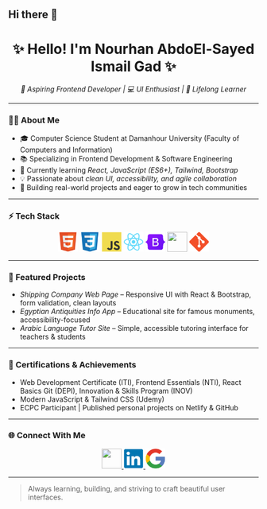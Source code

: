 ## Hi there 👋

<!--
*NourhanAbdoElSayed/nourhanabdoelsayed* is a ✨ special ✨ repository because its README.md (this file) appears on your GitHub profile.
-->

<!-- Header -->
<h1 align="center">✨ Hello! I'm Nourhan AbdoEl-Sayed Ismail Gad ✨</h1>

<p align="center">
  <em>🎨 Aspiring Frontend Developer | 💻 UI Enthusiast | 🌱 Lifelong Learner</em>
</p>

---

<!-- About Me -->
### 👩‍💻 About Me
- 🎓 Computer Science Student at Damanhour University (Faculty of Computers and Information)
- 📚 Specializing in Frontend Development & Software Engineering
- 🌱 Currently learning *React, JavaScript (ES6+), Tailwind, Bootstrap*
- 💡 Passionate about *clean UI, accessibility, and agile collaboration*
- 🚀 Building real-world projects and eager to grow in tech communities

---

<!-- Skills Section -->
### ⚡ Tech Stack
<p align="center">
  <!-- HTML -->
  <img src="https://raw.githubusercontent.com/devicons/devicon/master/icons/html5/html5-original.svg" height="40" width="40" />
  <!-- CSS -->
  <img src="https://raw.githubusercontent.com/devicons/devicon/master/icons/css3/css3-original.svg" height="40" width="40" />
  <!-- JavaScript -->
  <img src="https://raw.githubusercontent.com/devicons/devicon/master/icons/javascript/javascript-original.svg" height="40" width="40" />
  <!-- React -->
  <img src="https://raw.githubusercontent.com/devicons/devicon/master/icons/react/react-original.svg" height="40" width="40" />
  <!-- Bootstrap -->
  <img src="https://raw.githubusercontent.com/devicons/devicon/master/icons/bootstrap/bootstrap-original.svg" height="40" width="40" />
  <!-- Tailwind CSS -->
  <img src="https://www.vectorlogo.zone/logos/tailwindcss/tailwindcss-icon.svg" height="40" width="40" />
  <!-- Git -->
  <img src="https://raw.githubusercontent.com/devicons/devicon/master/icons/git/git-original.svg" height="40" width="40" />
</p>

---

<!-- Projects Section -->
### 🚀 Featured Projects
- *Shipping Company Web Page* – Responsive UI with React & Bootstrap, form validation, clean layouts
- *Egyptian Antiquities Info App* – Educational site for famous monuments, accessibility-focused
- *Arabic Language Tutor Site* – Simple, accessible tutoring interface for teachers & students

---

<!-- Certificates & Achievements -->
### 🏅 Certifications & Achievements
- Web Development Certificate (ITI), Frontend Essentials (NTI), React Basics Git (DEPI), Innovation & Skills Program (INOV)
- Modern JavaScript & Tailwind CSS (Udemy)
- ECPC Participant | Published personal projects on Netlify & GitHub

---

<!-- Social Links -->
### 🌐 Connect With Me
<p align="center">
  <a href="https://github.com/nourhanabdoelsayed" target="_blank">
     <img src="https://raw.githubusercontent.com/rahuldkjain/github-profile-readme-generator/master/src/images/icons/Social/github.svg" height="40" width="40" />
  </a>
  <a href="https://www.linkedin.com/in/nourhan-abdoelsayed" target="_blank">
    <img src="https://raw.githubusercontent.com/devicons/devicon/master/icons/linkedin/linkedin-original.svg" height="40" width="40" />
  </a>
  <a href="mailto:ngad99441@gmail.com" target="_blank">
    <img src="https://raw.githubusercontent.com/devicons/devicon/master/icons/google/google-original.svg" height="40" width="40" />
  </a>
</p>

---
> Always learning, building, and striving to craft beautiful user interfaces.
